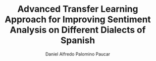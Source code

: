 ---
paperId: 11
author: Daniel Alfredo Palomino Paucar
publicationauthor: Palomino Paucar, D. A.
title: Advanced Transfer Learning Approach for Improving Sentiment Analysis on Different Dialects of Spanish
pdf: --
poster: --
alt: --
type: Poster
topic: FAT
link: --
conference: neurips
year: 2019
tags: neurips-2019
location: Vancouver, Canada
---
